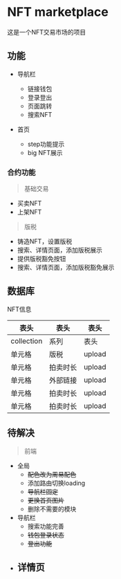 # NFT marketplace

这是一个NFT交易市场的项目

## 功能

- 导航栏
    - 链接钱包
    - 登录登出
    - 页面跳转
    - 搜索NFT

- 首页 
    - step功能提示
    - big NFT展示

### 合约功能

> 基础交易

- 买卖NFT
- 上架NFT

> 版税

- 铸造NFT，设置版税
- 搜索、详情页面，添加版税展示
- 提供版税豁免按钮
- 搜索、详情页面，添加版税豁免展示





## 数据库

NFT信息

|  表头   | 表头  | 表头  |
|  ----  | ----  | ---- |
| collection  | 系列 | 表头  |
| 单元格  | 版税 | upload  |
| 单元格  | 拍卖时长 | upload  |
| 单元格  | 外部链接 | upload  |
| 单元格  | 拍卖时长 | upload  |
| 单元格  | 拍卖时长 | upload  |



## 待解决

> 前端

- 全局
    - ~~配色改为周易配色~~
    - 添加路由切换loading
    - ~~导航栏固定~~
    - ~~更换首页图片~~
    - 删除不需要的模块
- 导航栏
    - 搜索功能完善
    - ~~钱包登录状态~~
    - ~~登出功能~~
- 详情页
    - 
    

